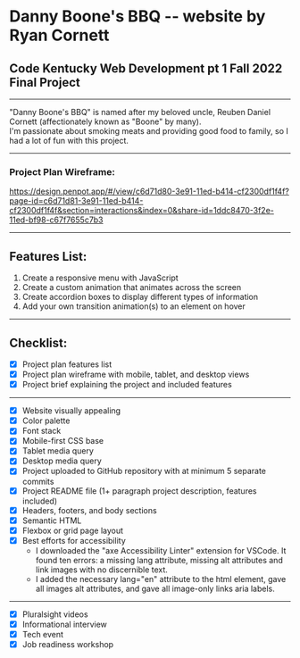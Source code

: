 # Danny Boone's BBQ -- website by Ryan Cornett  
## Code Kentucky Web Development pt 1 Fall 2022 Final Project  

---

"Danny Boone's BBQ" is named after my beloved uncle, Reuben Daniel Cornett (affectionately known as "Boone" by many).  
I'm passionate about smoking meats and providing good food to family, so I had a lot of fun with this project.  

---

### Project Plan Wireframe:

https://design.penpot.app/#/view/c6d71d80-3e91-11ed-b414-cf2300df1f4f?page-id=c6d71d81-3e91-11ed-b414-cf2300df1f4f&section=interactions&index=0&share-id=1ddc8470-3f2e-11ed-bf98-c67f7655c7b3

---

## Features List:
 1. Create a responsive menu with JavaScript
 2. Create a custom animation that animates across the screen
 3. Create accordion boxes to display different types of information
 4. Add your own transition animation(s) to an element on hover  

---
  
## Checklist:
- [x] Project plan features list
- [x] Project plan wireframe with mobile, tablet, and desktop views
- [x] Project brief explaining the project and included features
---
- [x] Website visually appealing
- [x] Color palette
- [x] Font stack
- [x] Mobile-first CSS base
- [X] Tablet media query
- [X] Desktop media query
- [x] Project uploaded to GitHub repository with at minimum 5 separate commits
- [x] Project README file (1+ paragraph project description, features included)
- [x] Headers, footers, and body sections
- [x] Semantic HTML
- [x] Flexbox or grid page layout
- [x] Best efforts for accessibility
    - I downloaded the "axe Accessibility Linter" extension for VSCode. It found ten errors: a missing lang attribute, missing alt attributes and link images with no discernible text.
    - I added the necessary lang="en" attribute to the html element, gave all images alt attributes, and gave all image-only links aria labels.
---
- [x] Pluralsight videos
- [x] Informational interview
- [x] Tech event
- [x] Job readiness workshop